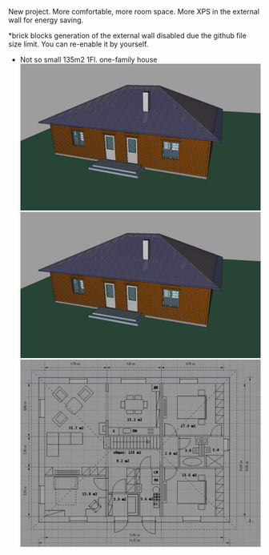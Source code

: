 New project.
More comfortable, more room space. More XPS in the external wall for energy saving.

*brick blocks generation of the external wall disabled due the github file size limit. You can re-enable it by yourself.

* Not so small 135m2 1Fl. one-family house
![GitHub Logo](3d_north.png)
![GitHub Logo](3d_north.png)
![GitHub Logo](135m2_plan_v7.png)
